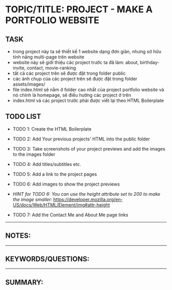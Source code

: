 # TOPIC/TITLE: __PROJECT - MAKE A PORTFOLIO WEBSITE__

## TASK

- trong project này ta sẽ thiết kế 1 website dạng đơn giản, nhưng sở hữu tính năng multi-page trên website
- website này sẽ giới thiệu các project trước ta đã làm: about, birthday-invite, contact, movie-ranking
- tất cả các project trên sẽ được đặt trong folder public
- các ảnh chụp của các project trên sẽ được đặt trong folder assets/images/
- file index.html sẽ nằm ở folder cao nhất của project portfolio website và nó chính là homepage, sẽ điều hướng các project ở trên
- index.html và các project trước phải được viết lại theo HTML Boilerplate

## TODO LIST

- TODO 1: Create the HTML Boilerplate

- TODO 2: Add Your previous projects' HTML into the public folder

- TODO 3: Take screenshots of your project previews and add the images to the images folder

- TODO 4: Add titles/subtitles etc.

- TODO 5: Add a link to the project pages

- TODO 6: Add images to show the project previews
- _HINT for TODO 6: You can use the height attribute set to 200 to make the image smaller:_
<a href="https://developer.mozilla.org/en-US/docs/Web/HTML/Element/img#attr-height">https://developer.mozilla.org/en-US/docs/Web/HTML/Element/img#attr-height</a>

- TODO 7: Add the Contact Me and About Me page links
___
## NOTES: 
___
## KEYWORDS/QUESTIONS: 
___
## SUMMARY: 
